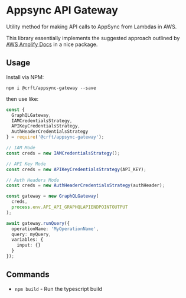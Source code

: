 # Appsync API Gateway

Utility method for making API calls to AppSync from Lambdas in AWS.

This library essentially implements the suggested approach outlined by [AWS Amplify Docs](https://docs.amplify.aws/lib/graphqlapi/graphql-from-nodejs/q/platform/js) in a nice package.

## Usage

Install via NPM: 

```
npm i @crft/appsync-gateway --save
```

then use like:

```ts
const {
  GraphQLGateway,
  IAMCredentialsStrategy,
  APIKeyCredentialsStrategy,
  AuthHeaderCredentialsStrategy
} = require('@crft/appsync-gateway');

// IAM Mode
const creds = new IAMCredentialsStrategy();

// API Key Mode
const creds = new APIKeyCredentialsStrategy(API_KEY);

// Auth Headers Mode
const creds = new AuthHeaderCredentialsStrategy(authHeader);

const gateway = new GraphQLGateway(
  creds,
  process.env.API_API_GRAPHQLAPIENDPOINTOUTPUT
);

await gateway.runQuery({
  operationName: 'MyOperationName',
  query: myQuery,
  variables: {
    input: {}
  }
});
```

## Commands
- `npm build` - Run the typescript build

